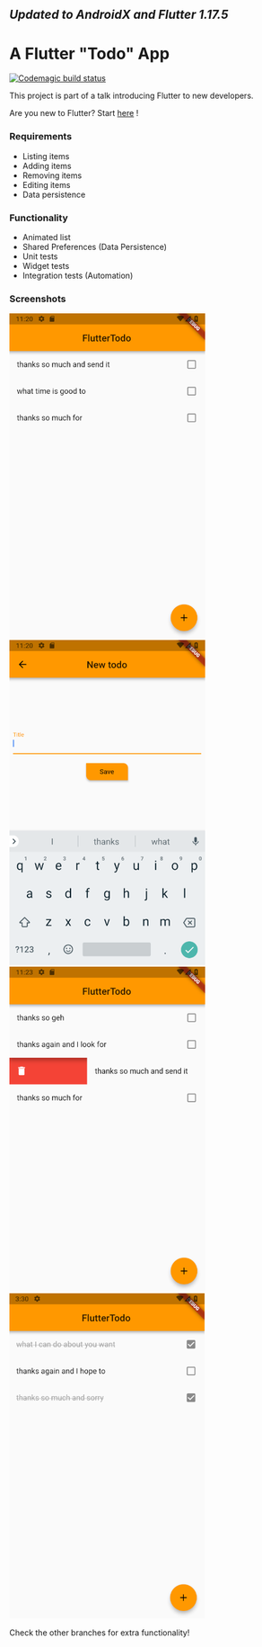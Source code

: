 *Updated to AndroidX and Flutter 1.17.5*
---
# A Flutter "Todo" App

[![Codemagic build status](https://api.codemagic.io/apps/5fc13817f7698e0013fc6e22/5fc13817f7698e0013fc6e21/status_badge.svg)](https://codemagic.io/apps/5fc13817f7698e0013fc6e22/5fc13817f7698e0013fc6e21/latest_build)

This project is part of a talk introducing Flutter to new developers.

Are you new to Flutter? Start [here](https://flutter.io/) !

### Requirements
- Listing items
- Adding items
- Removing items
- Editing items
- Data persistence

### Functionality
- Animated list
- Shared Preferences (Data Persistence)
- Unit tests
- Widget tests
- Integration tests (Automation)

### Screenshots
![Listing Items](https://github.com/Morthor/flutter_todo_app_talk/blob/develop/screenshots/list_items2.png)
![New Item](https://github.com/Morthor/flutter_todo_app_talk/blob/develop/screenshots/new_item.png)
![Remove Item](https://github.com/Morthor/flutter_todo_app_talk/blob/develop/screenshots/remove_item2.png)
![Completed Item](https://github.com/Morthor/flutter_todo_app_talk/blob/develop/screenshots/list_items_completed2.png)

Check the other branches for extra functionality!
